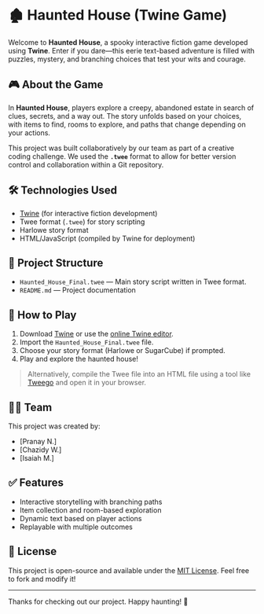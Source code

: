 # 🏚️ Haunted House (Twine Game)

Welcome to **Haunted House**, a spooky interactive fiction game developed using **Twine**. Enter if you dare—this eerie text-based adventure is filled with puzzles, mystery, and branching choices that test your wits and courage.

## 🎮 About the Game

In **Haunted House**, players explore a creepy, abandoned estate in search of clues, secrets, and a way out. The story unfolds based on your choices, with items to find, rooms to explore, and paths that change depending on your actions.

This project was built collaboratively by our team as part of a creative coding challenge. We used the **`.twee`** format to allow for better version control and collaboration within a Git repository.

## 🛠️ Technologies Used

- [Twine](https://twinery.org/) (for interactive fiction development)
- Twee format (`.twee`) for story scripting
- Harlowe story format
- HTML/JavaScript (compiled by Twine for deployment)

## 📁 Project Structure

- `Haunted_House_Final.twee` — Main story script written in Twee format.
- `README.md` — Project documentation

## 🚀 How to Play

1. Download [Twine](https://twinery.org/) or use the [online Twine editor](https://twinery.org/2/).
2. Import the `Haunted_House_Final.twee` file.
3. Choose your story format (Harlowe or SugarCube) if prompted.
4. Play and explore the haunted house!

> Alternatively, compile the Twee file into an HTML file using a tool like [Tweego](https://www.motoslave.net/tweego/) and open it in your browser.

## 👨‍💻 Team

This project was created by:

- [Pranay N.]
- [Chazidy W.]
- [Isaiah M.]

## ✅ Features

- Interactive storytelling with branching paths
- Item collection and room-based exploration
- Dynamic text based on player actions
- Replayable with multiple outcomes

## 📜 License

This project is open-source and available under the [MIT License](LICENSE). Feel free to fork and modify it!

---

Thanks for checking out our project. Happy haunting! 👻
